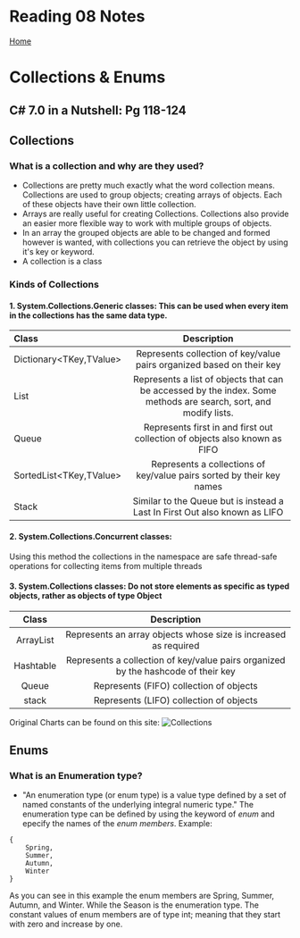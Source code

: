 # Reading 08 Notes

[Home](README.md)

# Collections & Enums

## C# 7.0 in a Nutshell: Pg 118-124


## Collections
### What is a collection and why are they used?
- Collections are pretty much exactly what the word collection means. Collections are used to group objects; creating arrays of objects. Each of these objects have their own little collection. 
- Arrays are really useful for creating Collections. Collections also provide an easier more flexible way to work with multiple groups of objects.
- In an array the grouped objects are able to be changed and formed however is wanted, with collections you can retrieve the object by using it's key or keyword.
- A collection is a class
### Kinds of Collections
#### 1. System.Collections.Generic classes: This can be used when every item in the collections has the same data type.
| Class | Description |
|:------|:-----------:|
| Dictionary<TKey,TValue> | Represents collection of key/value pairs organized based on their key
| List<T> | Represents a list of objects that can be accessed by the index. Some methods are search, sort, and modify lists.
| Queue<T> | Represents first in and first out collection of objects also known as FIFO
| SortedList<TKey,TValue> | Represents a collections of key/value pairs sorted by their key names
| Stack<T> | Similar to the Queue<T> but is instead a Last In First Out also known as LIFO

#### 2. System.Collections.Concurrent classes:
Using this method the collections in the namespace are safe thread-safe operations for collecting items from multiple threads

#### 3. System.Collections classes: Do not store elements as specific as typed objects, rather as objects of type Object
| Class | Description |
|:-----:|:-----------:|
| ArrayList | Represents an array objects whose size is increased as required
| Hashtable | Represents a collection of key/value pairs organized by the hashcode of their key
| Queue | Represents (FIFO) collection of objects
| stack | Represents (LIFO) collection of objects

Original Charts can be found on this site: ![Collections](https://docs.microsoft.com/en-us/dotnet/csharp/programming-guide/concepts/collections)

## Enums
### What is an Enumeration type?
- "An enumeration type (or enum type) is a value type defined by a set of named constants of the underlying integral numeric type." The enumeration type can be defined by using the keyword of *enum* and epecify the names of the *enum members*.
Example:
``` enum Season
{
    Spring,
    Summer,
    Autumn,
    Winter
}
```
As you can see in this example the enum members are Spring, Summer, Autumn, and Winter. While the Season is the enumeration type. The constant values of enum members are of type int; meaning that they start with zero and increase by one.